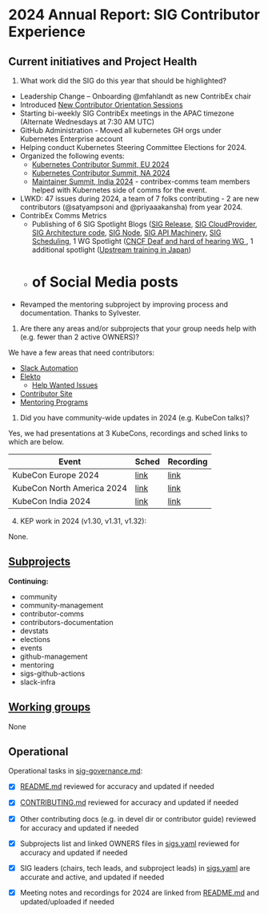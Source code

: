 # 2024 Annual Report: SIG Contributor Experience

## Current initiatives and Project Health

1. What work did the SIG do this year that should be highlighted?

- Leadership Change – Onboarding @mfahlandt as new ContribEx chair
- Introduced [New Contributor Orientation Sessions](https://www.kubernetes.dev/docs/orientation/)
- Starting bi-weekly SIG ContribEx meetings in the APAC timezone (Alternate Wednesdays at 7:30 AM UTC)
- GitHub Administration - Moved all kubernetes GH orgs under Kubernetes Enterprise account
- Helping conduct Kubernetes Steering Committee Elections for 2024.
- Organized the following events:
  - [Kubernetes Contributor Summit, EU 2024](https://www.kubernetes.dev/events/2024/kcseu/)
  - [Kubernetes Contributor Summit, NA 2024](https://www.kubernetes.dev/events/2024/kcsna/)
  - [Maintainer Summit, India 2024](https://events.linuxfoundation.org/archive/2024/kubecon-cloudnativecon-india/program/maintainer-summit/) - contribex-comms team members helped with Kubernetes side of comms for the event.
- LWKD: 47 issues during 2024, a team of 7 folks contributing - 2 are new contributors (@satyampsoni and @priyaaakansha) from year 2024.
- ContribEx Comms Metrics
  - Publishing of 6 SIG Spotlight Blogs ([SIG Release](https://www.kubernetes.dev/blog/2024/01/15/sig-release-spotlight-2023/), [SIG CloudProvider](https://www.kubernetes.dev/blog/2024/03/01/sig-cloud-provider-spotlight-2024/), [SIG Architecture code](https://www.kubernetes.dev/blog/2024/04/11/sig-architecture-code-spotlight-2024/), [SIG Node](https://www.kubernetes.dev/blog/2024/06/20/sig-node-spotlight-2024/), [SIG API Machinery](https://www.kubernetes.dev/blog/2024/08/07/sig-api-machinery-spotlight-2024/), [SIG Scheduling](https://www.kubernetes.dev/blog/2024/09/24/sig-scheduling-spotlight-2024/), 1 WG Spotlight ([CNCF Deaf and hard of hearing WG ](https://www.kubernetes.dev/blog/2024/09/30/cncf-deaf-and-hard-of-hearing-working-group-spotlight/), 1 additional spotlight ([Upstream training in Japan](https://www.kubernetes.dev/blog/2024/10/28/k8s-upstream-training-japan-spotlight/))
  - # of Social Media posts
- Revamped the mentoring subproject by improving process and documentation. Thanks to Sylvester.


1. Are there any areas and/or subprojects that your group needs help with (e.g. fewer than 2 active OWNERS)?

We have a few areas that need contributors:
- [Slack Automation](https://github.com/kubernetes-sigs/slack-infra/)
- [Elekto](https://github.com/elekto-io/elekto)
  - [Help Wanted Issues](https://github.com/elekto-io/elekto/issues?q=is%3Aissue%20state%3Aopen%20label%3A%22help%20wanted%22)
- [Contributor Site](https://github.com/kubernetes/contributor-site/)
- [Mentoring Programs](https://github.com/kubernetes/community/tree/master/mentoring)

1. Did you have community-wide updates in 2024 (e.g. KubeCon talks)?

Yes, we had presentations at 3 KubeCons, recordings and sched links to which are below.

| Event                      | Sched                          | Recording                                           |
| -------------------------- | ------------------------------ | --------------------------------------------------- |
| KubeCon Europe 2024        | [link](https://sched.co/1Yhgm) | [link](https://www.youtube.com/watch?v=hdUgGBWUtLo) |
| KubeCon North America 2024 | [link](https://sched.co/1hoy3) | [link](https://www.youtube.com/watch?v=qt9fYGpSfNQ) |
| KubeCon India 2024         | [link](https://sched.co/1mpDm) | [link](https://www.youtube.com/watch?v=nlL9xppFLbo) |

4. KEP work in 2024 (v1.30, v1.31, v1.32):

None.

## [Subprojects](https://git.k8s.io/community/sig-contributor-experience#subprojects)


**Continuing:**
  - community
  - community-management
  - contributor-comms
  - contributors-documentation
  - devstats
  - elections
  - events
  - github-management
  - mentoring
  - sigs-github-actions
  - slack-infra

## [Working groups](https://git.k8s.io/community/sig-contributor-experience#working-groups)

None

## Operational

Operational tasks in [sig-governance.md]:
- [x] [README.md] reviewed for accuracy and updated if needed
- [x] [CONTRIBUTING.md] reviewed for accuracy and updated if needed
- [x] Other contributing docs (e.g. in devel dir or contributor guide) reviewed for accuracy and updated if needed
- [x] Subprojects list and linked OWNERS files in [sigs.yaml] reviewed for accuracy and updated if needed
- [x] SIG leaders (chairs, tech leads, and subproject leads) in [sigs.yaml] are accurate and active, and updated if needed
- [x] Meeting notes and recordings for 2024 are linked from [README.md] and updated/uploaded if needed


[CONTRIBUTING.md]: https://git.k8s.io/community/sig-contributor-experience/CONTRIBUTING.md
[sig-governance.md]: https://git.k8s.io/community/committee-steering/governance/sig-governance.md
[README.md]: https://git.k8s.io/community/sig-contributor-experience/README.md
[sigs.yaml]: https://git.k8s.io/community/sigs.yaml
[devel]: https://git.k8s.io/community/contributors/devel/README.md
